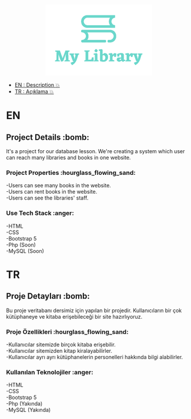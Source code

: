 <p align="center"><img src="./Frontend/assets/logo.png" width="290" height="193"></p>

- [EN : Description :boom:](#en)  
- [TR : Açıklama :boom:](#tr)


# EN

<h2> Project Details :bomb: </h2>
It's a project for our database lesson. We're creating a system which user can reach many libraries and books in one website. <br>

<h3> Project Properties :hourglass_flowing_sand: </h3>
-Users can see many books in the website. <br>
-Users can rent books in the website. <br>
-Users can see the libraries' staff.

<h3> Use Tech Stack :anger: </h3>
-HTML <br>
-CSS <br>
-Bootstrap 5 <br>
-Php (Soon) <br>
-MySQL (Soon) <br>

# TR

<h2> Proje Detayları :bomb: </h2>
Bu proje veritabanı dersimiz için yapılan bir projedir. Kullanıcıların bir çok kütüphaneye ve kitaba erişebileceği bir site hazırlıyoruz. <br>

<h3> Proje Özellikleri :hourglass_flowing_sand: </h3>
-Kullanıcılar sitemizde birçok kitaba erişebilir.<br>
-Kullanıcılar sitemizden kitap kiralayabilirler.<br>
-Kullanıcılar ayrı ayrı kütüphanelerin personelleri hakkında bilgi alabilirler.

<h3> Kullanılan Teknolojiler :anger: </h3>
-HTML <br>
-CSS <br>
-Bootstrap 5 <br>
-Php (Yakında) <br>
-MySQL (Yakında) <br>
